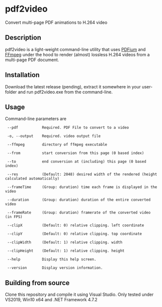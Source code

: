 # pdf2video
Convert multi-page PDF animations to H.264 video

## Description
pdf2video is a light-weight command-line utility that uses [PDFium](https://pdfium.googlesource.com/pdfium/) and [FFmpeg](https://ffmpeg.org/) under the hood to render (almost) lossless H.264 videos from a multi-page PDF document.

## Installation
Download the latest release (pending), extract it somewhere in your user-folder and run pdf2video.exe from the command-line.

## Usage
Command-line parameters are

 ```console
  --pdf           Required. PDF File to convert to a video

  -o, --output    Required. video output file

  --ffmpeg        directory of ffmpeg executable

  --from          start conversion from this page (0 based index)

  --to            end conversion at (including) this page (0 based index)

  --res           (Default: 2048) desired width of the rendered (height calculated automatically)

  --frameTime     (Group: duration) time each frame is displayed in the video

  --duration      (Group: duration) duration of the entire converted video

  --frameRate     (Group: duration) framerate of the converted video (in FPS)

  --clipX         (Default: 0) relative clipping. left coordinate

  --clipY         (Default: 0) relative clipping. top coordinate

  --clipWidth     (Default: 1) relative clipping. width

  --clipHeight    (Default: 1) relative clipping. height

  --help          Display this help screen.

  --version       Display version information.
 ```


## Building from source
Clone this repository and compile it using Visual Studio. Only tested under VS2019, Win10 x64 and .NET Framework 4.7.2